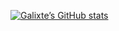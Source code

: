 [![Galixte’s GitHub stats](https://github-readme-stats.vercel.app/api?username=Betree&show_icons=true&theme=synthwave)](https://github.com/anuraghazra/github-readme-stats)
